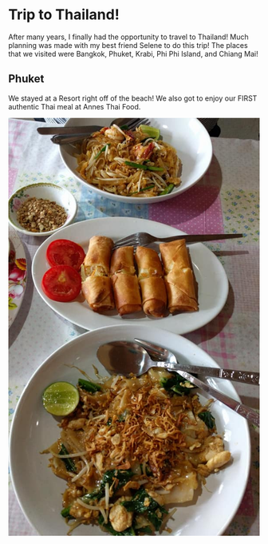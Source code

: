 # Trip to Thailand! 
After many years, I finally had the opportunity to travel to Thailand! Much planning was made with my best friend Selene to do this trip! The places that we visited were Bangkok, Phuket, Krabi, Phi Phi Island, and Chiang Mai!

## Phuket 
We stayed at a Resort right off of the beach! We also got to enjoy our FIRST authentic Thai meal at Annes Thai Food. 

![Alt text](phuketfood.jpg "Annes Thai Food")

